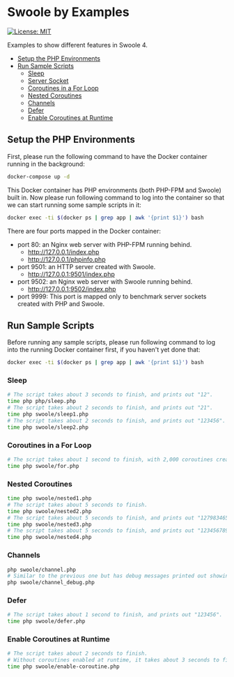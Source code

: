 # Swoole by Examples

[![License: MIT](https://img.shields.io/badge/License-MIT-yellow.svg)](https://github.com/deminy/swoole-by-examples/blob/master/LICENSE.txt)

Examples to show different features in Swoole 4.

* [Setup the PHP Environments](#setup-the-php-environments)
* [Run Sample Scripts](#run-sample-scripts)
   * [Sleep](#sleep)
   * [Server Socket](#server-socket)
   * [Coroutines in a For Loop](#coroutines-in-a-for-loop)
   * [Nested Coroutines](#nested-coroutines)
   * [Channels](#channels)
   * [Defer](#defer)
   * [Enable Coroutines at Runtime](#enable-coroutines-at-runtime)

## Setup the PHP Environments

First, please run the following command to have the Docker container running in the background:

```bash
docker-compose up -d
```

This Docker container has PHP environments (both PHP-FPM and Swoole) built in. Now please run following command to log
into the container so that we can start running some sample scripts in it:

```bash
docker exec -ti $(docker ps | grep app | awk '{print $1}') bash
```

There are four ports mapped in the Docker container:

* port 80: an Nginx web server with PHP-FPM running behind.
    * http://127.0.0.1/index.php
    * http://127.0.0.1/phpinfo.php
* port 9501: an HTTP server created with Swoole.
    * http://127.0.0.1:9501/index.php
* port 9502: an Nginx web server with Swoole running behind.
    * http://127.0.0.1:9502/index.php
* port 9999: This port is mapped only to benchmark server sockets created with PHP and Swoole.

## Run Sample Scripts

Before running any sample scripts, please run following command to log into the running Docker container first, if you
haven't yet done that:

```bash
docker exec -ti $(docker ps | grep app | awk '{print $1}') bash
```

### Sleep

```bash
# The script takes about 3 seconds to finish, and prints out "12".
time php php/sleep.php
# The script takes about 2 seconds to finish, and prints out "21".
time php swoole/sleep1.php
# The script takes about 2 seconds to finish, and prints out "123456".
time php swoole/sleep2.php
```

### Coroutines in a For Loop

```bash
# The script takes about 1 second to finish, with 2,000 coroutines created.
time php swoole/for.php
```

### Nested Coroutines

```bash
time php swoole/nested1.php
# The script takes about 5 seconds to finish.
time php swoole/nested2.php
# The script takes about 5 seconds to finish, and prints out "127983465".
time php swoole/nested3.php
# The script takes about 5 seconds to finish, and prints out "123456789".
time php swoole/nested4.php
```

### Channels

```bash
php swoole/channel.php
# Similar to the previous one but has debug messages printed out showing # of active coroutines.
php swoole/channel_debug.php
```

### Defer

```bash
# The script takes about 1 second to finish, and prints out "123456".
time php swoole/defer.php
```

### Enable Coroutines at Runtime

```bash
# The script takes about 2 seconds to finish.
# Without coroutines enabled at runtime, it takes about 3 seconds to finish.
time php swoole/enable-coroutine.php
```
